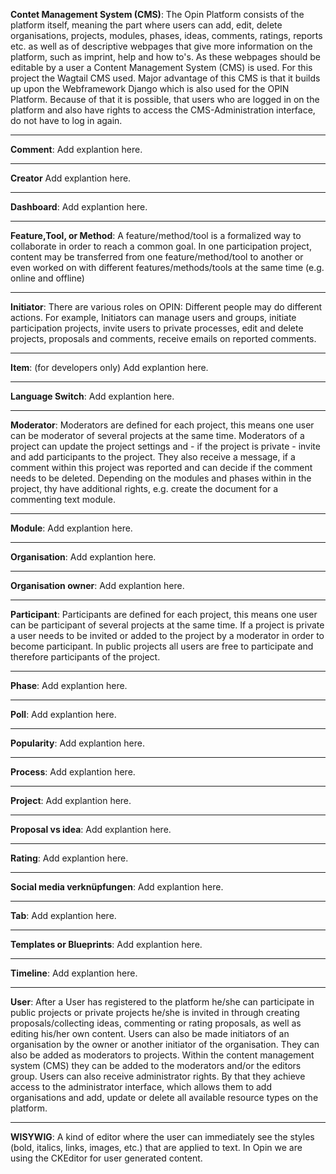**Contet Management System (CMS)**:
The Opin Platform consists of the platform itself, meaning the part where users can add, edit, delete organisations, projects, modules, phases, ideas, comments, ratings, reports etc. as well as of descriptive webpages that give more information on the platform, such as imprint, help and how to's. As these webpages should be editable by a user a Content Management System (CMS) is used. For this project the Wagtail CMS used. Major advantage of this CMS is that it builds up upon the Webframework Django which is also used for the OPIN Platform. Because of that it is possible, that users who are logged in on the platform and also have rights to access the CMS-Administration interface, do not have to log in again. 

---
**Comment**:
Add explantion here.

---
**Creator**
Add explantion here.

---
**Dashboard**:
Add explantion here.

---
**Feature,Tool, or Method**:
A feature/method/tool is a formalized way to collaborate in order to reach a common goal. In one participation project, content may be transferred from one feature/method/tool to another or even worked on with different features/methods/tools at the same time (e.g. online and offline)

---
**Initiator**:
There are various roles on OPIN: Different people may do different actions. For example, Initiators can manage users and groups, initiate participation projects, invite users to private processes, edit and delete projects, proposals and comments, receive emails on reported comments.

---
**Item**:  (for developers only)
Add explantion here.

---
**Language Switch**:
Add explantion here.

---
**Moderator**:
Moderators are defined for each project, this means one user can be moderator of several projects at the same time. Moderators of a project can update the project settings and - if the project is private - invite and add participants to the project. They also receive a message, if a comment within this project was reported and can decide if the comment needs to be deleted. Depending on the modules and phases within in the project, thy have additional rights, e.g. create the document for a commenting text module.

---
**Module**:
Add explantion here.

---
**Organisation**:
Add explantion here.

---
**Organisation owner**:
Add explantion here.


---
**Participant**:
Participants are defined for each project, this means one user can be participant of several projects at the same time. If a project is private a user needs to be invited or added to the project by a moderator in order to become participant. In public projects all users are free to participate and therefore participants of the project.

---
**Phase**:
Add explantion here.

---
**Poll**:
Add explantion here.

---
**Popularity**:
Add explantion here.

---
**Process**:
Add explantion here.

---
**Project**:
Add explantion here.

---
**Proposal vs idea**:
Add explantion here.

---
**Rating**:
Add explantion here.

---
**Social media verknüpfungen**:
Add explantion here.

---
**Tab**:
Add explantion here.

---
**Templates or Blueprints**:
Add explantion here.

---
**Timeline**:
Add explantion here.

---
**User**:
After a User has registered to the platform he/she can participate in public projects or private projects he/she is invited in through creating proposals/collecting ideas, commenting or rating proposals, as well as editing his/her own content. Users can also be made initiators of an organisation by the owner or another initiator of the organisation. They can also be added as moderators to projects. Within the content management system (CMS) they can be added to the moderators and/or the editors group. Users can also receive administrator rights. By that they achieve access to the administrator interface, which allows them to add organisations and add, update or delete all available resource types on the platform.

---
**WISYWIG**:
A kind of editor where the user can immediately see the styles (bold, italics, links, images, etc.) that are applied to text. In Opin we are using the CKEditor for user generated content.
